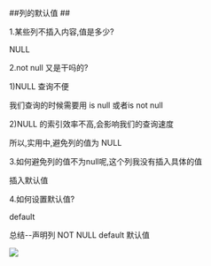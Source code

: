 ##列的默认值 ##

1.某些列不插入内容,值是多少?

NULL

2.not null 又是干吗的?

1)NULL 查询不便

我们查询的时候需要用 is null 或者is not null

2)NULL 的索引效率不高,会影响我们的查询速度

所以,实用中,避免列的值为 NULL

3.如何避免列的值不为null呢,这个列我没有插入具体的值

插入默认值

4.如何设置默认值?

default

总结--声明列 NOT NULL default 默认值


![](http://i.imgur.com/yCVqw4J.jpg)


